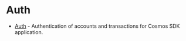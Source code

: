 <!--
order: 0
-->

# Auth

- [Auth](spec/README.md) - Authentication of accounts and transactions for Cosmos SDK application.

